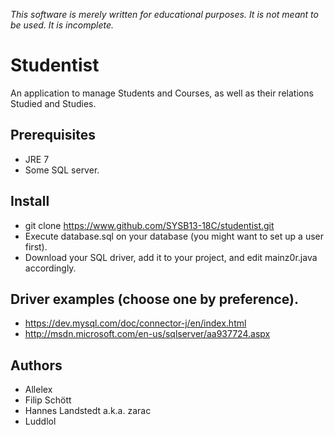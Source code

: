 _This software is merely written for educational purposes. It is not meant to be used. It is incomplete._

# Studentist
An application to manage Students and Courses, as well as their relations Studied and Studies.

## Prerequisites
* JRE 7
* Some SQL server.

## Install
* git clone https://www.github.com/SYSB13-18C/studentist.git
* Execute database.sql on your database (you might want to set up a user first).
* Download your SQL driver, add it to your project, and edit mainz0r.java accordingly.

## Driver examples (choose one by preference).
* https://dev.mysql.com/doc/connector-j/en/index.html
* http://msdn.microsoft.com/en-us/sqlserver/aa937724.aspx

## Authors
* Allelex
* Filip Schött
* Hannes Landstedt a.k.a. zarac
* Luddlol